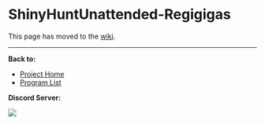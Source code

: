 # ShinyHuntUnattended-Regigigas

This page has moved to the [wiki](https://github.com/PokemonAutomation/SwSh-Arduino/wiki/Basic:-ShinyHuntUnattended-Regigigas).

<hr>

**Back to:**
- [Project Home](/README.md)
- [Program List](/Documentation/ProgramList.md)

**Discord Server:** 

[<img src="https://canary.discordapp.com/api/guilds/695809740428673034/widget.png?style=banner2">](https://discord.gg/cQ4gWxN)
